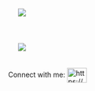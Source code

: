 

<a href="https://github.com/anuraghazra/github-readme-stats">
<img style="padding: 10px" vspace=10 hspace=10 align="center" src="https://github-readme-stats.vercel.app/api?username=saagar-parikh&count_private=true&show_icons=true&theme=radical" />
</a>

<p>
</p>
<p>
<a href="https://github.com/anuraghazra/convoychat">
<img style="padding: 10px" vspace=10 hspace=10 align="center" src="https://github-readme-stats.vercel.app/api/top-langs/?username=saagar-parikh&layout=compact" />
</a>

Connect with me: <a href="https://linkedin.com/in/https://www.linkedin.com/in/saagar-parikh/" target="blank"><img align="center" src="https://raw.githubusercontent.com/rahuldkjain/github-profile-readme-generator/master/src/images/icons/Social/linked-in-alt.svg" alt="https://www.linkedin.com/in/saagar-parikh/" height="30" width="40" /></a>

<!--
**saagar-parikh/saagar-parikh** is a ✨ _special_ ✨ repository because its `README.md` (this file) appears on your GitHub profile.

Here are some ideas to get you started:

- 🔭 I’m currently working on ...
- 🌱 I’m currently learning ...
- 👯 I’m looking to collaborate on ...
- 🤔 I’m looking for help with ...
- 💬 Ask me about ...
- 📫 How to reach me: ...
- 😄 Pronouns: ...
- ⚡ Fun fact: ...
-->
